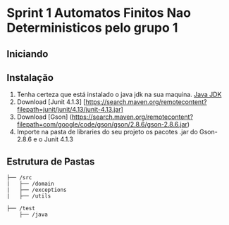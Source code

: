 # Sprint 1 Automatos Finitos Nao Deterministicos pelo grupo 1

## Iniciando

## Instalação

1. Tenha certeza que está instalado o java jdk na sua maquina. [Java JDK](https://www.oracle.com/java/technologies/javase/javase-jdk8-downloads.html)  
2. Download [Junit 4.1.3] [https://search.maven.org/remotecontent?filepath=junit/junit/4.13/junit-4.13.jar] 
3. Download [Gson] (https://search.maven.org/remotecontent?filepath=com/google/code/gson/gson/2.8.6/gson-2.8.6.jar)
4. Importe na pasta de libraries do seu projeto os pacotes .jar do Gson-2.8.6 e o Junit 4.1.3

## Estrutura de Pastas

```
├── /src
|   ├── /domain
|   ├── /exceptions
|   ├── /utils

├── /test
    ├── /java
```






